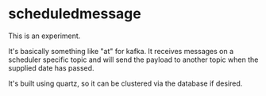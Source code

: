 # scheduledmessage

This is an experiment.

It's basically something like "at" for kafka.  It receives messages on a scheduler 
specific topic and will send the payload to another topic when the supplied date has passed.  

It's built using quartz, so it can be clustered via the database if desired.